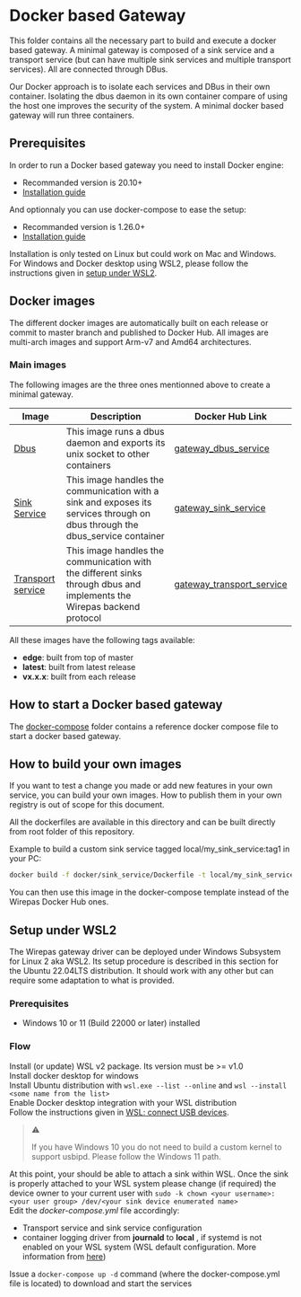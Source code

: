 # Docker based Gateway

This folder contains all the necessary part to build and execute a docker based gateway.
A minimal gateway is composed of a sink service and a transport service (but can have multiple sink services and multiple transport services).
All are connected through DBus.

Our Docker approach is to isolate each services and DBus in their own container. Isolating the dbus daemon in its own container compare of using the host one improves the security of the system.
A minimal docker based gateway will run three containers. 

## Prerequisites

 In order to run a Docker based gateway you need to install Docker engine:
 
 * Recommanded version is 20.10+
 * [Installation guide](https://docs.docker.com/engine/install/)
 
 And optionnaly you can use docker-compose to ease the setup:
 
 * Recommanded version is 1.26.0+
 * [Installation guide](https://docs.docker.com/compose/install/)
 
Installation is only tested on Linux but could work on Mac and Windows.  
For Windows and Docker desktop using WSL2, please follow the instructions given in [setup under WSL2](#setup-under-wsl2).

## Docker images

The different docker images are automatically built on each release or commit to master branch and published to Docker Hub.
All images are multi-arch images and support Arm-v7 and Amd64 architectures.

### Main images

The following images are the three ones mentionned above to create a minimal gateway.

Image | Description | Docker Hub Link
----- | ----------- | --------------- 
[Dbus](dbus_service) | This image runs a dbus daemon and exports its unix socket to other containers | [gateway_dbus_service](https://hub.docker.com/r/wirepas/gateway_dbus_service)
[Sink Service](sink_service) | This image handles the communication with a sink and exposes its services through on dbus through the dbus_service container | [gateway_sink_service](https://hub.docker.com/r/wirepas/gateway_sink_service)
[Transport service](transport_service) | This image handles the communication with the different sinks through dbus and implements the Wirepas backend protocol | [gateway_transport_service](https://hub.docker.com/r/wirepas/gateway_transport_service)

All these images have the following tags available:
* __edge__: built from top of master
* __latest__: built from latest release
* __vx.x.x__: built from each release

## How to start a Docker based gateway

The [docker-compose](docker-compose) folder contains a reference docker compose file to start a docker based gateway.

## How to build your own images

If you want to test a change you made or add new features in your own service, you can build your own images.
How to publish them in your own registry is out of scope for this document.

All the dockerfiles are available in this directory and can be built directly from root folder of this repository.

Example to build a custom sink service tagged local/my_sink_service:tag1 in your PC:
```bash
docker build -f docker/sink_service/Dockerfile -t local/my_sink_service:tag1 .
```
You can then use this image in the docker-compose template instead of the Wirepas Docker Hub ones.

## Setup under WSL2
The Wirepas gateway driver can be deployed under Windows Subsystem for Linux 2 aka WSL2. Its setup procedure is described in this section for the Ubuntu 22.04LTS distribution. It should work with any other but can require some adaptation to what is provided.  

### Prerequisites
* Windows 10 or 11 (Build 22000 or later) installed

### Flow
Install (or update) WSL v2 package. Its version must be \>= v1.0  
Install docker desktop for windows  
Install Ubuntu distribution with `wsl.exe --list --online` and `wsl --install <some name from the list>`  
Enable Docker desktop integration with your WSL distribution  
Follow the instructions given in [WSL: connect USB devices](https://learn.microsoft.com/en-us/windows/wsl/connect-usb).  
>
> :warning:
> 
> If you have Windows 10 you do not need to build a custom kernel to support usbipd. Please follow the Windows 11 path.
>
At this point, your should be able to attach a sink within WSL.
Once the sink is properly attached to your WSL system please change (if required) the device owner to your current user with `sudo -k chown <your username>:<your user group> /dev/<your sink device enumerated name>`  
Edit the _docker-compose.yml_ file accordingly:  
* Transport service and sink service configuration  
* container logging driver from **journald** to **local** , if systemd is not enabled on your WSL system (WSL default configuration. More information from [here](https://learn.microsoft.com/en-us/windows/wsl/systemd))  

Issue a `docker-compose up -d` command (where the docker-compose.yml file is located) to download and start the services
